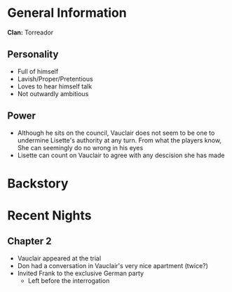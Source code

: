 <!-- TITLE: Vauclair -->
<!-- SUBTITLE: Member of the Primogen-->

# General Information
**Clan:** Torreador

## Personality
* Full of himself
* Lavish/Proper/Pretentious
* Loves to hear himself talk
* Not outwardly ambitious
## Power
* Although he sits on the council, Vauclair does not seem to be one to undermine Lisette's authority at any turn. From what the players know, She can seemingly do no wrong in his eyes
* Lisette can count on Vauclair to agree with any descision she has made
# Backstory
# Recent Nights
## Chapter 2
* Vauclair appeared at the trial
* Don had a conversation in Vauclair's very nice apartment (twice?)
* Invited Frank to the exclusive German party
	* Left before the interrogation 